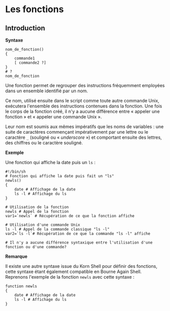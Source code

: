 # Les fonctions

## Introduction

__Syntaxe__

```shell
nom_de_fonction() 
{ 
    commande1 
    [ commande2 ?] 
} 
# ? 
nom_de_fonction
```

Une fonction permet de regrouper des instructions fréquemment employées dans un ensemble identifié par un nom.

Ce nom, utilisé ensuite dans le script comme toute autre commande Unix, exécutera l'ensemble des instructions contenues dans la fonction. Une fois le corps de la fonction créé, il n'y a aucune différence entre « appeler une fonction » et « appeler une commande Unix ».

Leur nom est soumis aux mêmes impératifs que les noms de variables : une suite de caractères commençant impérativement par une lettre ou le caractère `_` (souligné ou « _underscore_ ») et comportant ensuite des lettres, des chiffres ou le caractère souligné.

__Exemple__

Une fonction qui affiche la date puis un `ls` :

```shell
#!/bin/sh 
# Fonction qui affiche la date puis fait un "ls" 
newls() 
{ 
    date # Affichage de la date 
    ls -l # Affichage du ls 
} 

# Utilisation de la fonction 
newls # Appel de la fonction 
var1=`newls` # Récupération de ce que la fonction affiche 

# Utilisation d'une commande Unix 
ls -l # Appel de la commande classique "ls -l" 
var2=`ls -l`# Récupération de ce que la commande "ls -l" affiche 

# Il n'y a aucune différence syntaxique entre l'utilisation d'une fonction ou d'une commande?
```

__Remarque__

Il existe une autre syntaxe issue du Korn Shell pour définir des fonctions, cette syntaxe étant également compatible en Bourne Again Shell. Reprenons l'exemple de la fonction `newls` avec cette syntaxe :

```shell
function newls 
{ 
    date # Affichage de la date 
    ls -l # Affichage du ls 
}
```

